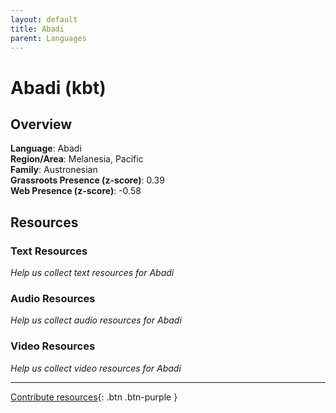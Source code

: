 ```yaml
---
layout: default
title: Abadi
parent: Languages
---
```


# Abadi (kbt)

## Overview

**Language**: Abadi  
**Region/Area**: Melanesia, Pacific  
**Family**: Austronesian  
**Grassroots Presence (z-score)**: 0.39  
**Web Presence (z-score)**: -0.58  

## Resources

### Text Resources
*Help us collect text resources for Abadi*

### Audio Resources
*Help us collect audio resources for Abadi*

### Video Resources
*Help us collect video resources for Abadi*

---

[Contribute resources](https://forms.office.com/e/1SfLJx3u1r){: .btn .btn-purple }
